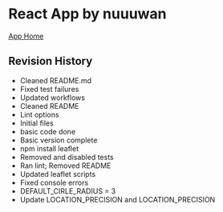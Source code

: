 # React App by nuuuwan

[App Home](https://nuuuwan.github.io/map_draw)

## Revision History
  * Cleaned README.md
  * Fixed test failures
  * Updated workflows
  * Cleaned README
  * Lint options
  * Initial files
  * basic code done
  * Basic version complete
  * npm install leaflet
  * Removed and disabled tests
  * Ran lint; Removed README
  * Updated leaflet scripts
  * Fixed console errors
  * DEFAULT_CIRLE_RADIUS = 3
  * Update LOCATION_PRECISION and LOCATION_PRECISION
